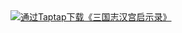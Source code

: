 <a href="https://l.taptap.cn/wdF0GCGM?channel=rep-rep_z4z27wtjv3y">
<img src="files/download.png" />通过Taptap下载《三国志汉宫启示录》
</a>
